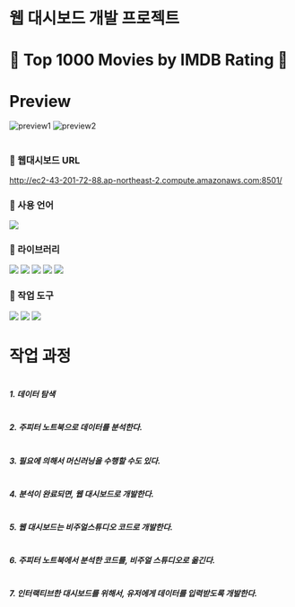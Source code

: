 # 웹 대시보드 개발 프로젝트
#
#
#  👑 Top 1000 Movies by IMDB Rating 👑
#
# Preview
![preview1](https://user-images.githubusercontent.com/120348534/209481982-86104ea9-07cc-4f8f-b87e-620d5bbad9e5.PNG)
![preview2](https://user-images.githubusercontent.com/120348534/209481986-43e5c1e6-7387-4e3b-ba67-26087b8e08ab.PNG)
#
###
###
#
### 🔷 웹대시보드 URL
http://ec2-43-201-72-88.ap-northeast-2.compute.amazonaws.com:8501/

###
### 🔷 사용 언어
<img src="https://img.shields.io/badge/Python-3776AB?style=flat-square&logo=Python&logoColor=white"/>

### 🔷 라이브러리
<img src="https://img.shields.io/badge/NumPy-013243?style=flat-square&logo=NumPy&logoColor=white"/> <img src="https://img.shields.io/badge/pandas-150458?style=flat-square&logo=pandas&logoColor=white"/> <img src="https://img.shields.io/badge/Streamlit-FF4B4B?style=flat-square&logo=Streamlit&logoColor=white"/> <img src="https://img.shields.io/badge/matplotlib.pyplot-40AEF0?style=flat-square&logo=&logoColor=white"/> <img src="https://img.shields.io/badge/Seaborn-006600?style=flat-square&logo=&logoColor=white"/> 

###
### 🔷 작업 도구
<img src="https://img.shields.io/badge/Visual Studio Code-007ACC?style=flat-square&logo=Visual Studio Code&logoColor=white"/> <img src="https://img.shields.io/badge/Anaconda-44A833?style=flat-square&logo=Anaconda&logoColor=white"/> <img src="https://img.shields.io/badge/Amazon AWS-232F3E?style=flat-square&logo=Amazon AWS&logoColor=white"/>
#
###
# 작업 과정

#
##### 1. 데이터 탐색

#    
##### 2. 주피터 노트북으로 데이터를 분석한다.

#
#
##### 3. 필요에 의해서 머신러닝을 수행할 수도 있다.

#
#
##### 4. 분석이 완료되면, 웹 대시보드로 개발한다.

#
##### 5. 웹 대시보드는 비주얼스튜디오 코드로 개발한다.

#
##### 6. 주피터 노트북에서 분석한 코드를, 비주얼 스튜디오로 옮긴다.

#
##### 7. 인터랙티브한 대시보드를 위해서, 유저에게 데이터를 입력받도록 개발한다.
